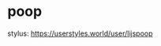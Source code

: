 # poop

stylus: <a href="https://userstyles.world/user/lijspoop">https://userstyles.world/user/lijspoop</a>
